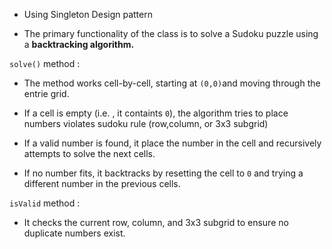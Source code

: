 - Using Singleton Design pattern

- The primary functionality of the class is to solve a Sudoku puzzle using a **backtracking algorithm.**

```solve()``` method :

- The method works cell-by-cell, starting at ```(0,0)```and moving through the entrie grid.

- If a cell is empty (i.e. , it containts ```0```), the algorithm tries to place numbers violates sudoku rule (row,column, or 3x3 subgrid)

- If a valid number is found, it place the number in the cell and recursively attempts to solve the next cells.

- If no number fits, it backtracks by resetting the cell to ```0``` and trying a different number in the previous cells.

```isValid``` method : 

- It checks the current row, column, and 3x3 subgrid to ensure no duplicate numbers exist.